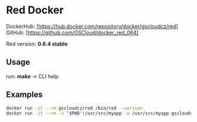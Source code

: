 # Red Docker

DockerHub: [https://hub.docker.com/repository/docker/gscloudcz/red]  
GitHub: [https://github.com/GSCloud/docker_red_064]

Red version: **0.6.4 stable**

## Usage

run: **make** -> CLI help

## Examples

```bash
docker run -it --rm gscloudcz/red /bin/red --version  
docker run -it --rm -v "$PWD":/usr/src/myapp -w /usr/src/myapp gscloudcz/red /bin/red hello.red
```
